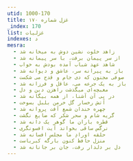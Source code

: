 ```yaml
---
utid: 1000-170
title: غزل شماره ۱۷۰
_index: 170
list: غزلیات
indexes: د
mesra:
  - زاهد خلوت نشین دوش به میخانه شد
  - از سر پیمان برفت، با سر پیمانه شد
  - شاهد عهد شباب آمده بودش به خواب
  - باز به پیرانه سر، عاشق و دیوانه شد
  - صوفی مجنون که دی جام و قدح می شکست
  - باز به یک جرعه می، عاقل و فرزانه شد
  - مغبچه‌ای میگذشت راهزن دین و دل
  - در پی آن آشنا، از همه بیگانه شد
  - آتش رخسار گل خرمن بلبل بسوخت
  - چهره خندان شمع آفت پروانه شد
  - گریه شام و سحر شکر که ضایع نگشت
  - قطره باران ما گوهر یک دانه شد
  - نرگس ساقی بخواند آیت افسونگری
  - حلقه اورادِ ما مجلس افسانه شد
  - منزل حافظ کنون بارگه کبریاست
  - دل بر دلدار رفت، جان بر جانانه شد
---
```

